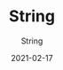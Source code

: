 ---
designer: "Endless Knot"
description: "Color%20Name%3A%20Strand%0AMaterial%3A%20Wool/Silk%0APile%3A%20CutStyle%3A%20Abstract"
image_primary: "img/String-Strand-Photorealistic-scaled-600x749.jpg"
manufacturer: "Endless Knot"
href: "https://endlessknotrugs.com/product/string-strand/"
subtitle: "String"
tags: 
  - "strand"
  - "wool/silk"
  - "cut"
  - "abstract"
  - "Endless Knot"
  - "Hand-Knotted Rugs"
title: "String"
category: "hand-knotted-rugs"
slug: "/manufacturers/endless-knot/hand-knotted-rugs/endless-knot-string"
date: "2021-02-17"
---
